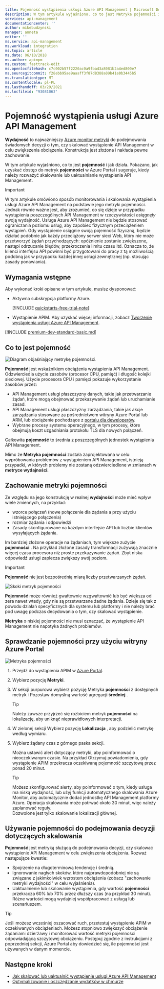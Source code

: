 ```yaml
---
title: Pojemność wystąpienia usługi Azure API Management | Microsoft Docs
description: W tym artykule wyjaśniono, co to jest Metryka pojemności i jak podejmować świadome decyzje dotyczące skalowania wystąpienia usługi Azure API Management.
services: api-management
documentationcenter: ''
author: mikebudzynski
manager: anneta
editor: ''
ms.service: api-management
ms.workload: integration
ms.topic: article
ms.date: 06/18/2018
ms.author: apimpm
ms.custom: fasttrack-edit
ms.openlocfilehash: c7c002b57f2220ac0a9fba43a8081b2a4ed800e7
ms.sourcegitcommit: f28ebb95ae9aaaff3f87d8388a09b41e0b3445b5
ms.translationtype: MT
ms.contentlocale: pl-PL
ms.lasthandoff: 03/29/2021
ms.locfileid: "93081063"
---
```

# <a name="capacity-of-an-azure-api-management-instance"></a>Pojemność wystąpienia usługi Azure API Management

**Wydajność** to najważniejszy [Azure monitor metryki](api-management-howto-use-azure-monitor.md#view-metrics-of-your-apis) do podejmowania świadomych decyzji o tym, czy skalować wystąpienie API Management w celu zwiększenia obciążenia. Konstrukcja jest złożona i nakłada pewne zachowanie.

W tym artykule wyjaśniono, co to jest **pojemność** i jak działa. Pokazano, jak uzyskać dostęp do metryk **pojemności** w Azure Portal i sugeruje, kiedy należy rozważyć skalowanie lub uaktualnianie wystąpienia API Management.

> [!IMPORTANT]
> W tym artykule omówiono sposób monitorowania i skalowania wystąpienia usługi Azure API Management na podstawie jego metryki pojemności. Jednak równie ważne jest, aby zrozumieć, co się dzieje w przypadku wystąpienia poszczególnych API Management w rzeczywistości *osiągnęły* swoją wydajność. Usługa Azure API Management nie będzie stosować ograniczania poziomu usług, aby zapobiec fizycznym przeciążeniem wystąpień. Gdy wystąpienie osiągnie swoją pojemność fizyczną, będzie działać podobnie jak każdy przeciążony serwer sieci Web, który nie może przetworzyć żądań przychodzących: opóźnienie zostanie zwiększone, nastąpi odrzucanie błędów, przekroczenia limitu czasu itd. Oznacza to, że klienci interfejsu API powinni być przygotowani do pracy z tą możliwością podobną jak w przypadku każdej innej usługi zewnętrznej (np. stosując zasady ponawiania).

## <a name="prerequisites"></a>Wymagania wstępne

Aby wykonać kroki opisane w tym artykule, musisz dysponować:

+ Aktywna subskrypcja platformy Azure.

    [!INCLUDE [quickstarts-free-trial-note](../../includes/quickstarts-free-trial-note.md)]

+ Wystąpienie APIM. Aby uzyskać więcej informacji, zobacz [Tworzenie wystąpienia usługi Azure API Management](get-started-create-service-instance.md).

[!INCLUDE [premium-dev-standard-basic.md](../../includes/api-management-availability-premium-dev-standard-basic.md)]

## <a name="what-is-capacity"></a>Co to jest pojemność

![Diagram objaśniający metrykę pojemności.](./media/api-management-capacity/capacity-ingredients.png)

**Pojemność** jest wskaźnikiem obciążenia wystąpienia API Management. Odzwierciedla użycie zasobów (procesor CPU, pamięć) i długość kolejki sieciowej. Użycie procesora CPU i pamięci pokazuje wykorzystanie zasobów przez:

+ API Management usługi płaszczyzny danych, takie jak przetwarzanie żądań, które mogą obejmować przekazywanie żądań lub uruchamianie zasad.
+ API Management usługi płaszczyzny zarządzania, takie jak akcje zarządzania stosowane za pośrednictwem witryny Azure Portal lub ARM, lub obciążenie pochodzące z [portalu dla deweloperów](api-management-howto-developer-portal.md).
+ Wybrane procesy systemu operacyjnego, w tym procesy, które obejmują koszt uzgadniania protokołu TLS dla nowych połączeń.

Całkowita **pojemność** to średnia z poszczególnych jednostek wystąpienia API Management.

Mimo że **Metryka pojemności** została zaprojektowana w celu wypróbowania problemów z wystąpieniem API Management, istnieją przypadki, w których problemy nie zostaną odzwierciedlone w zmianach w **metryce wydajności**.

## <a name="capacity-metric-behavior"></a>Zachowanie metryki pojemności

Ze względu na jego konstrukcję w realnej **wydajności** może mieć wpływ wiele zmiennych, na przykład:

+ wzorce połączeń (nowe połączenie dla żądania a przy użyciu istniejącego połączenia)
+ rozmiar żądania i odpowiedzi
+ Zasady skonfigurowane na każdym interfejsie API lub liczbie klientów wysyłających żądania.

Im bardziej złożone operacje na żądaniach, tym większe zużycie **pojemności** . Na przykład złożone zasady transformacji zużywają znacznie więcej czasu procesora niż proste przekazywanie żądań. Zbyt niska odpowiedź usługi zaplecza zwiększy swój poziom.

> [!IMPORTANT]
> **Pojemność** nie jest bezpośrednią miarą liczby przetwarzanych żądań.

![Skoki metryk pojemności](./media/api-management-capacity/capacity-spikes.png)

**Pojemność** może również gwałtownie wzgwałtownić lub być większa od zera nawet wtedy, gdy nie są przetwarzane żadne żądania. Dzieje się tak z powodu działań specyficznych dla systemu lub platformy i nie należy brać pod uwagę podczas decydowania o tym, czy skalować wystąpienie.

**Metryka** o niskiej pojemności nie musi oznaczać, że wystąpienie API Management nie napotyka żadnych problemów.
  
## <a name="use-the-azure-portal-to-examine-capacity"></a>Sprawdzanie pojemności przy użyciu witryny Azure Portal
  
![Metryka pojemności](./media/api-management-capacity/capacity-metric.png)  

1. Przejdź do wystąpienia APIM w [Azure Portal](https://portal.azure.com/).
2. Wybierz pozycję **Metryki**.
3. W sekcji purpurowa wybierz pozycję Metryka **pojemności** z dostępnych metryk i Pozostaw domyślną wartość agregacji **średniej** .

    > [!TIP]
    > Należy zawsze przyjrzeć się rozbiciem metryk **pojemności** na lokalizację, aby uniknąć nieprawidłowych interpretacji.

4. W zielonej sekcji Wybierz pozycję **Lokalizacja** , aby podzielić metrykę według wymiaru.
5. Wybierz żądany czas z górnego paska sekcji.

    Można ustawić alert dotyczący metryki, aby poinformować o nieoczekiwanym czasie. Na przykład Otrzymuj powiadomienia, gdy wystąpienie APIM przekracza oczekiwaną pojemność szczytową przez ponad 20 minut.

    >[!TIP]
    > Możesz skonfigurować alerty, aby poinformować o tym, kiedy usługa ma niską wydajność, lub użyj funkcji automatycznego skalowania Azure Monitor, aby automatycznie dodać jednostkę API Management platformy Azure. Operacja skalowania może potrwać około 30 minut, więc należy zaplanować reguły.  
    > Dozwolone jest tylko skalowanie lokalizacji głównej.

## <a name="use-capacity-for-scaling-decisions"></a>Używanie pojemności do podejmowania decyzji dotyczących skalowania

**Pojemność** jest metryką służącą do podejmowania decyzji, czy skalować wystąpienie API Management w celu zwiększenia obciążenia. Rozważ następujące kwestie:

+ Spojrzenie na długoterminową tendencję i średnią.
+ Ignorowanie nagłych skoków, które najprawdopodobniej nie są związane z jakimkolwiek wzrostem obciążenia (zobacz "zachowanie metryki wydajności" w celu wyjaśnienia).
+ Uaktualnienie lub skalowanie wystąpienia, gdy wartość **pojemności** przekracza 60% lub 70% przez dłuższy czas (na przykład 30 minut). Różne wartości mogą wydajniej współpracować z usługą lub scenariuszem.

>[!TIP]  
> Jeśli możesz wcześniej oszacować ruch, przetestuj wystąpienie APIM w oczekiwanych obciążeniach. Możesz stopniowo zwiększyć obciążenie żądaniami dzierżawy i monitorować wartość metryki pojemności odpowiadającą szczytowej obciążeniu. Postępuj zgodnie z instrukcjami z poprzedniej sekcji, Azure Portal aby dowiedzieć się, ile pojemności jest używanych w danym momencie.

## <a name="next-steps"></a>Następne kroki

- [Jak skalować lub uaktualnić wystąpienie usługi Azure API Management](upgrade-and-scale.md)
- [Optymalizowanie i oszczędzanie wydatków w chmurze](../cost-management-billing/costs/quick-acm-cost-analysis.md?WT.mc_id=costmanagementcontent_docsacmhorizontal_-inproduct-learn)